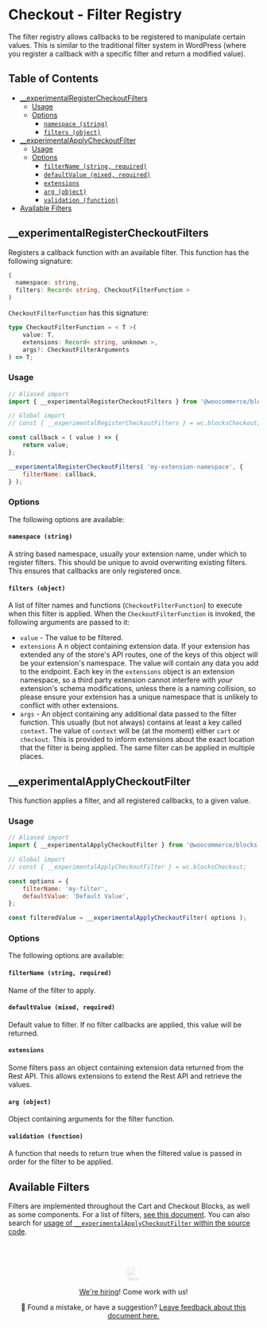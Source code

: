 # Checkout - Filter Registry <!-- omit in toc -->

The filter registry allows callbacks to be registered to manipulate certain values. This is similar to the traditional filter system in WordPress (where you register a callback with a specific filter and return a modified value).

## Table of Contents <!-- omit in toc -->

-   [\_\_experimentalRegisterCheckoutFilters](#__experimentalregistercheckoutfilters)
    -   [Usage](#usage)
    -   [Options](#options)
        -   [`namespace (string)`](#namespace-string)
        -   [`filters (object)`](#filters-object)
-   [\_\_experimentalApplyCheckoutFilter](#__experimentalapplycheckoutfilter)
    -   [Usage](#usage-1)
    -   [Options](#options-1)
        -   [`filterName (string, required)`](#filtername-string-required)
        -   [`defaultValue (mixed, required)`](#defaultvalue-mixed-required)
        -   [`extensions`](#extensions)
        -   [`arg (object)`](#arg-object)
        -   [`validation (function)`](#validation-function)
-   [Available Filters](#available-filters)

## \_\_experimentalRegisterCheckoutFilters

Registers a callback function with an available filter. This function has the following signature:

```typescript
(
  namespace: string,
  filters: Record< string, CheckoutFilterFunction >
)
```

`CheckoutFilterFunction` has this signature:

```typescript
type CheckoutFilterFunction = < T >(
	value: T,
	extensions: Record< string, unknown >,
	args?: CheckoutFilterArguments
) => T;
```

### Usage

```js
// Aliased import
import { __experimentalRegisterCheckoutFilters } from '@woocommerce/blocks-checkout';

// Global import
// const { __experimentalRegisterCheckoutFilters } = wc.blocksCheckout;

const callback = ( value ) => {
	return value;
};

__experimentalRegisterCheckoutFilters( 'my-extension-namespace', {
	filterName: callback,
} );
```

### Options

The following options are available:

#### `namespace (string)`

A string based namespace, usually your extension name, under which to register filters. This should be unique to avoid overwriting existing filters. This ensures that callbacks are only registered once.

#### `filters (object)`

A list of filter names and functions (`CheckoutFilterFunction`) to execute when this filter is applied. When the `CheckoutFilterFunction` is invoked, the following arguments are passed to it:

-   `value` - The value to be filtered.
-   `extensions` A n object containing extension data. If your extension has extended any of the store's API routes, one
    of the keys of this object will be your extension's namespace. The value will contain any data you add to the endpoint.
    Each key in the `extensions` object is an extension namespace, so a third party extension cannot interfere with _your_
    extension's schema modifications, unless there is a naming collision, so please ensure your extension has a unique
    namespace that is unlikely to conflict with other extensions.
-   `args` - An object containing any additional data passed to the filter function. This usually (but not always) contains at least a key
    called `context`. The value of `context` will be (at the moment) either `cart` or `checkout`. This is provided to inform
    extensions about the exact location that the filter is being applied. The same filter can be applied in multiple
    places.

## \_\_experimentalApplyCheckoutFilter

This function applies a filter, and all registered callbacks, to a given value.

### Usage

```js
// Aliased import
import { __experimentalApplyCheckoutFilter } from '@woocommerce/blocks-checkout';

// Global import
// const { __experimentalApplyCheckoutFilter } = wc.blocksCheckout;

const options = {
	filterName: 'my-filter',
	defaultValue: 'Default Value',
};

const filteredValue = __experimentalApplyCheckoutFilter( options );
```

### Options

The following options are available:

#### `filterName (string, required)`

Name of the filter to apply.

#### `defaultValue (mixed, required)`

Default value to filter. If no filter callbacks are applied, this value will be returned.

#### `extensions`

Some filters pass an object containing extension data returned from the Rest API. This allows extensions to extend the Rest API and retrieve the values.

#### `arg (object)`

Object containing arguments for the filter function.

#### `validation (function)`

A function that needs to return true when the filtered value is passed in order for the filter to be applied.

## Available Filters

Filters are implemented throughout the Cart and Checkout Blocks, as well as some components. For a list of filters, [see this document](https://github.com/woocommerce/woocommerce-gutenberg-products-block/blob/trunk/docs/extensibility/available-filters.md). You can also search for [usage of `__experimentalApplyCheckoutFilter` within the source code](https://github.com/woocommerce/woocommerce-gutenberg-products-block/search?q=__experimentalApplyCheckoutFilter).

<!-- FEEDBACK --><br/><br/><p align="center"><a href="https://woocommerce.com/"><img src="https://woocommerce.com/wp-content/themes/woo/images/logo-woocommerce@2x.png" alt="WooCommerce" height="28px" style="filter: grayscale(100%);opacity: 0.2;" /></a></p><p align="center"><a href="https://woocommerce.com/careers/">We're hiring</a>! Come work with us!</p><p align="center">🐞 Found a mistake, or have a suggestion? <a href="https://github.com/woocommerce/woocommerce-gutenberg-products-block/issues/new?assignees=&labels=type%3A+documentation&template=--doc-feedback.md&title=Feedback%20on%20`./packages/checkout/filter-registry/README.md`">Leave feedback about this document here.</a></p><!-- /FEEDBACK -->


